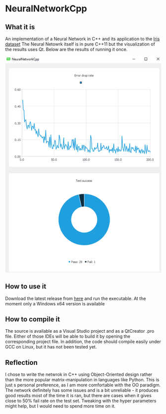 # NeuralNetworkCpp

## What it is
An implementation of a Neural Network in C++ and its application to the [Iris dataset](https://archive.ics.uci.edu/ml/datasets/iris)
The Neural Netowrk itself is in pure C++11 but the visualization of the results uses Qt. Below are the results of running it once.

![results](https://github.com/austalakov/NeuralNetworkCpp/blob/master/results.png)

## How to use it
Download the latest release from [here](https://github.com/austalakov/NeuralNetworkCpp/releases) and run the executable.
At the moment only a Windows x64 version is available

## How to compile it
The source is available as a Visual Studio project and as a QtCreator .pro file.
Either of those IDEs will be able to build it by opening the corresponding project file.
In addition, the code should compile easily under GCC on Linux, but it has not been tested yet.

## Reflection
I chose to write the netwrok in C++ using Object-Oriented design rather than the more popular matrix-manipulation in languages like Python. This is just s personal preference, as I am more comfortable with the OO paradigm.
The network definitely has some issues and is a bit unreliable - it produces good results most of the time it is ran, but there are cases when it gives close to 50% fail rate on the test set.
Tweaking with the hyper parameters might help, but I would need to spend more time on it.
